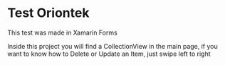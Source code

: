 # Test Oriontek

This test was made in Xamarin Forms

Inside this project you will find a CollectionView in the main page, if you want to know how to Delete or Update an Item, just
swipe left to right
